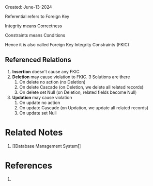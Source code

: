 Created: June-13-2024

Referential refers to Foreign Key

Integrity means Correctness

Constraints means Conditions

Hence it is also called Foreign Key Integrity Constraints (FKIC)

## Referenced Relations

1. **Insertion** doesn't cause any FKIC
2. **Deletion** may cause violation to FKIC. 3 Solutions are there
	1. On delete no action (no Deletion)
	2. On delete Cascade (on Deletion, we delete all related records)
	3. On delete set Null (on Deletion, related fields become Null)
3. **Updation** may cause violation
	1. On update no action
	2. On update Cascade (on Updation, we update all related records)
	3. On update set Null

# Related Notes

1. [[Database Management System]]
# References

1. 